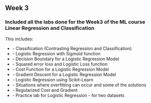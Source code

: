 <h2>Week 3</h2>

<h3>Included all the labs done for the Week3 of the ML course Linear Regression and Classification</h3>

This includes:
<ul>
  <li> - Classification (Contrasting Regression and Classification)</li>
  <li>- Logistic Regression with Sigmoid function</li>
  <li>- Decision Boundary for a Logistic Regression Model</li>
  <li>- Squared error loss and Logistic Loss function</li>
  <li>- Cost Function for a Logistic Regression Model</li>
  <li>- Gradient Descent for a Logistic Regression Model</li>
  <li>- Logistic Regression using Scikit-Learn</li>
  <li>- Situations where overfitting can occur and some of the solutions</li>
  <li>- Regularized Cost and Gradient</li>
  <li>- Practice lab for Logistic Regression - for two datasets</li>
</ul>
   
